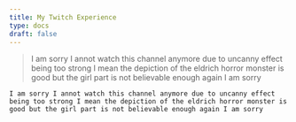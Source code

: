 ```yaml
---
title: My Twitch Experience
type: docs
draft: false
---
```


> I am sorry I annot watch this channel anymore due to uncanny effect being too strong I mean the depiction of the eldrich horror monster is good but the girl part is not believable enough again I am sorry

```plaintext {filename="Copy to clipboard"}
I am sorry I annot watch this channel anymore due to uncanny effect being too strong I mean the depiction of the eldrich horror monster is good but the girl part is not believable enough again I am sorry
```
